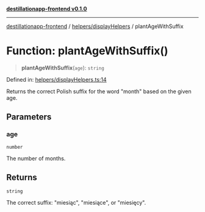 [**destillationapp-frontend v0.1.0**](../../../README.md)

***

[destillationapp-frontend](../../../modules.md) / [helpers/displayHelpers](../README.md) / plantAgeWithSuffix

# Function: plantAgeWithSuffix()

> **plantAgeWithSuffix**(`age`): `string`

Defined in: [helpers/displayHelpers.ts:14](https://github.com/DestillApp/main/blob/76aba95a5d8c1d9174ebde73d7b50f0ea64b491a/frontend/src/helpers/displayHelpers.ts#L14)

Returns the correct Polish suffix for the word "month" based on the given age.

## Parameters

### age

`number`

The number of months.

## Returns

`string`

The correct suffix: "miesiąc", "miesiące", or "miesięcy".
